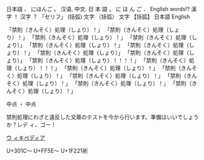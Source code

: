 日本語
、
にほんご
。
汉语,
中文.
日
本
語
，
に
ほ
ん
ご
．
English
words!?
漢字
！
汉字
？
「セリフ」
(括弧)
文字
（括弧）
文字
【括弧】
日本語
English

「禁則（きんそく）処理（しょり）！」
「禁則（きんそく）処理（しょり）！」
「禁則（きんそく）処理（しょり）！」
「禁則（きんそく）処理（しょり）」
「禁則（きんそく）処理（しょり）！」
「禁則（きんそく）処理（しょり）！」
「禁則（きんそく）処理（しょり）」
「禁則（きんそく）処理（しょり）」
「禁則（きんそく）処理（しょり）！！！！」
「禁則（きんそく）処理（しょり）！！！」
「禁則（きんそく）処理（しょり）！」
「禁則（きんそく）処理（しょり）！」
「禁則（きんそく）処理（しょり）！」
「禁則（きんそく）処理（しょり）！」
「禁則（きんそく）処理（しょり）！」
「禁則（きんそく）処理（しょり）！」

中点
・
中点

禁則処理にわざと違反した文章のテストを今から行います。準備はいいでしょうか？レデ
ィ、ゴー！

[ウ
ィキペディア]

[ウ
ィキペディア]: https://ja.wikipedia.org/

U+301C〜
U+FF5E～
U+1F221🈡
